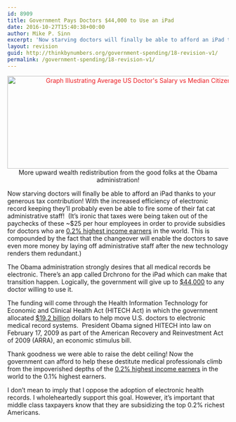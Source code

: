 ```yaml
---
id: 8909
title: Government Pays Doctors $44,000 to Use an iPad
date: 2016-10-27T15:40:38+00:00
author: Mike P. Sinn
excerpt: 'Now starving doctors will finally be able to afford an iPad thanks to your generous tax contribution! '
layout: revision
guid: http://thinkbynumbers.org/government-spending/18-revision-v1/
permalink: /government-spending/18-revision-v1/
---
```

<p style="text-align: center;">
  <a style="color: #ed1e24; text-decoration: underline;" href="http://thinkbynumbers.org/wp-content/uploads/2011/08/Doctor-Ipad-Graph-960x320.jpg"><img data-attachment-id="128" data-permalink="https://thinkbynumbers.org/government-spending/corporate-welfare/more-upward-wealth-redistribution-from/attachment/doctor-ipad-graph-960x320/" data-orig-file="https://thinkbynumbers.org/wp-content/uploads/2011/08/Doctor-Ipad-Graph-960x320.jpg" data-orig-size="960,320" data-comments-opened="1" data-image-meta="{&quot;aperture&quot;:&quot;0&quot;,&quot;credit&quot;:&quot;&quot;,&quot;camera&quot;:&quot;&quot;,&quot;caption&quot;:&quot;&quot;,&quot;created_timestamp&quot;:&quot;0&quot;,&quot;copyright&quot;:&quot;&quot;,&quot;focal_length&quot;:&quot;0&quot;,&quot;iso&quot;:&quot;0&quot;,&quot;shutter_speed&quot;:&quot;0&quot;,&quot;title&quot;:&quot;&quot;,&quot;orientation&quot;:&quot;0&quot;}" data-image-title="Obama Wants Every Doctor Equipped with Ipad" data-image-description="" data-medium-file="https://thinkbynumbers.org/wp-content/uploads/2011/08/Doctor-Ipad-Graph-960x320-300x100.jpg" data-large-file="https://thinkbynumbers.org/wp-content/uploads/2011/08/Doctor-Ipad-Graph-960x320.jpg" class="size-full wp-image-128 aligncenter" title="Rich Docs: Average Doctor Salary vs Median Income" src="http://thinkbynumbers.org/wp-content/uploads/2011/08/Doctor-Ipad-Graph-960x320.jpg" alt="Graph Illustrating Average US Doctor's Salary vs Median Citizen Income" width="634" height="211" srcset="https://thinkbynumbers.org/wp-content/uploads/2011/08/Doctor-Ipad-Graph-960x320.jpg 960w, https://thinkbynumbers.org/wp-content/uploads/2011/08/Doctor-Ipad-Graph-960x320-300x100.jpg 300w, https://thinkbynumbers.org/wp-content/uploads/2011/08/Doctor-Ipad-Graph-960x320-768x256.jpg 768w, https://thinkbynumbers.org/wp-content/uploads/2011/08/Doctor-Ipad-Graph-960x320-672x224.jpg 672w" sizes="(max-width: 634px) 100vw, 634px" /></a>More upward wealth redistribution from the good folks at the Obama administration!
</p>

Now starving doctors will finally be able to afford an iPad thanks to your generous tax contribution! With the increased efficiency of electronic record keeping they&#8217;ll probably even be able to fire some of their fat cat administrative staff!  (It&#8217;s ironic that taxes were being taken out of the paychecks of these ~$25 per hour employees in order to provide subsidies for doctors who are [0.2% highest income earners](http://www.globalrichlist.com/) in the world. This is compounded by the fact that the changeover will enable the doctors to save even more money by laying off administrative staff after the new technology renders them redundant.)

The Obama administration strongly desires that all medical records be electronic. There&#8217;s an app called Drchrono for the iPad which can make that transition happen. Logically, the government will give up to [$44,000](http://thenextweb.com/apple/2011/07/28/doctors-using-drchronos-ipad-app-can-now-receive-44k-from-the-government/) to any doctor willing to use it.

The funding will come through the Health Information Technology for Economic and Clinical Health Act (HITECH Act) in which the government allocated [$19.2 billion](http://thenextweb.com/apple/2011/07/28/doctors-using-drchronos-ipad-app-can-now-receive-44k-from-the-government/) dollars to help move U.S. doctors to electronic medical record systems.  President Obama signed HITECH into law on February 17, 2009 as part of the American Recovery and Reinvestment Act of 2009 (ARRA), an economic stimulus bill.

Thank goodness we were able to raise the debt ceiling! Now the government can afford to help these destitute medical professionals climb from the impoverished depths of the [0.2% highest income earners](http://www.globalrichlist.com/) in the world to the 0.1% highest earners.

I don&#8217;t mean to imply that I oppose the adoption of electronic health records. I wholeheartedly support this goal. However, it’s important that middle class taxpayers know that they are subsidizing the top 0.2% richest Americans.

&nbsp;